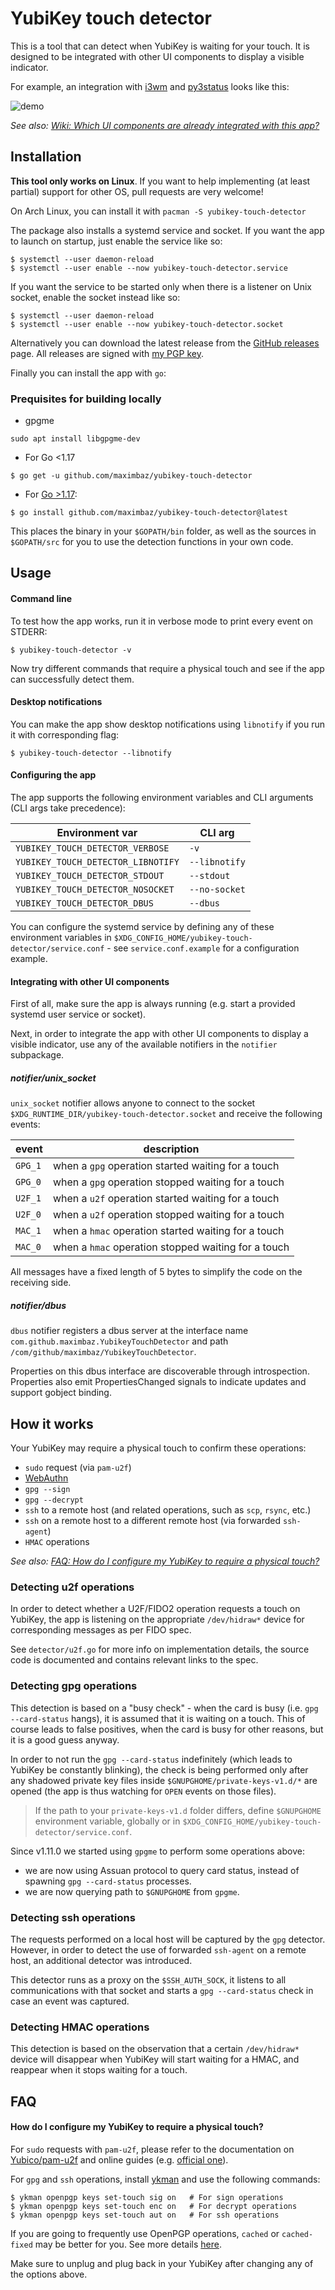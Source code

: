 # YubiKey touch detector

This is a tool that can detect when YubiKey is waiting for your touch. It is designed to be integrated with other UI components to display a visible indicator.

For example, an integration with [i3wm](https://i3wm.org/) and [py3status](https://github.com/ultrabug/py3status) looks like this:

![demo](https://user-images.githubusercontent.com/1177900/46533233-2bcf5580-c8a4-11e8-99e7-1418e89615f5.gif)

_See also: [Wiki: Which UI components are already integrated with this app?](https://github.com/maximbaz/yubikey-touch-detector/wiki)_

## Installation

**This tool only works on Linux**. If you want to help implementing (at least partial) support for other OS, pull requests are very welcome!

On Arch Linux, you can install it with `pacman -S yubikey-touch-detector`

The package also installs a systemd service and socket. If you want the app to launch on startup, just enable the service like so:

```
$ systemctl --user daemon-reload
$ systemctl --user enable --now yubikey-touch-detector.service
```

If you want the service to be started only when there is a listener on Unix socket, enable the socket instead like so:

```
$ systemctl --user daemon-reload
$ systemctl --user enable --now yubikey-touch-detector.socket
```

Alternatively you can download the latest release from the [GitHub releases](https://github.com/maximbaz/yubikey-touch-detector/releases) page. All releases are signed with [my PGP key](https://keybase.io/maximbaz).

Finally you can install the app with `go`:

### Prequisites for building locally

- gpgme

```
sudo apt install libgpgme-dev
```

- For Go <1.17

```
$ go get -u github.com/maximbaz/yubikey-touch-detector
```

- For [Go >1.17](https://go.dev/doc/go-get-install-deprecation):

```
$ go install github.com/maximbaz/yubikey-touch-detector@latest
```

This places the binary in your `$GOPATH/bin` folder, as well as the sources in `$GOPATH/src` for you to use the detection functions in your own code.

## Usage

#### Command line

To test how the app works, run it in verbose mode to print every event on STDERR:

```
$ yubikey-touch-detector -v
```

Now try different commands that require a physical touch and see if the app can successfully detect them.

#### Desktop notifications

You can make the app show desktop notifications using `libnotify` if you run it with corresponding flag:

```
$ yubikey-touch-detector --libnotify
```

#### Configuring the app

The app supports the following environment variables and CLI arguments (CLI args take precedence):

| Environment var                    | CLI arg       |
| ---------------------------------- | ------------- |
| `YUBIKEY_TOUCH_DETECTOR_VERBOSE`   | `-v`          |
| `YUBIKEY_TOUCH_DETECTOR_LIBNOTIFY` | `--libnotify` |
| `YUBIKEY_TOUCH_DETECTOR_STDOUT`    | `--stdout`    |
| `YUBIKEY_TOUCH_DETECTOR_NOSOCKET`  | `--no-socket` |
| `YUBIKEY_TOUCH_DETECTOR_DBUS`      | `--dbus`      |

You can configure the systemd service by defining any of these environment variables in `$XDG_CONFIG_HOME/yubikey-touch-detector/service.conf` - see `service.conf.example` for a configuration example.

#### Integrating with other UI components

First of all, make sure the app is always running (e.g. start a provided systemd user service or socket).

Next, in order to integrate the app with other UI components to display a visible indicator, use any of the available notifiers in the `notifier` subpackage.

##### notifier/unix_socket

`unix_socket` notifier allows anyone to connect to the socket `$XDG_RUNTIME_DIR/yubikey-touch-detector.socket` and receive the following events:

| event   | description                                         |
| ------- | --------------------------------------------------- |
| `GPG_1` | when a `gpg` operation started waiting for a touch  |
| `GPG_0` | when a `gpg` operation stopped waiting for a touch  |
| `U2F_1` | when a `u2f` operation started waiting for a touch  |
| `U2F_0` | when a `u2f` operation stopped waiting for a touch  |
| `MAC_1` | when a `hmac` operation started waiting for a touch |
| `MAC_0` | when a `hmac` operation stopped waiting for a touch |

All messages have a fixed length of 5 bytes to simplify the code on the receiving side.

##### notifier/dbus

`dbus` notifier registers a dbus server at the interface name `com.github.maximbaz.YubikeyTouchDetector` and path `/com/github/maximbaz/YubikeyTouchDetector`.

Properties on this dbus interface are discoverable through introspection. Properties also emit PropertiesChanged signals to indicate updates and support gobject binding.

## How it works

Your YubiKey may require a physical touch to confirm these operations:

- `sudo` request (via `pam-u2f`)
- [WebAuthn](https://webauthn.io/)
- `gpg --sign`
- `gpg --decrypt`
- `ssh` to a remote host (and related operations, such as `scp`, `rsync`, etc.)
- `ssh` on a remote host to a different remote host (via forwarded `ssh-agent`)
- `HMAC` operations

_See also: [FAQ: How do I configure my YubiKey to require a physical touch?](#faq-configure-yubikey-require-touch)_

### Detecting u2f operations

In order to detect whether a U2F/FIDO2 operation requests a touch on YubiKey, the app is listening on the appropriate `/dev/hidraw*` device for corresponding messages as per FIDO spec.

See `detector/u2f.go` for more info on implementation details, the source code is documented and contains relevant links to the spec.

### Detecting gpg operations

This detection is based on a "busy check" - when the card is busy (i.e. `gpg --card-status` hangs), it is assumed that it is waiting on a touch. This of course leads to false positives, when the card is busy for other reasons, but it is a good guess anyway.

In order to not run the `gpg --card-status` indefinitely (which leads to YubiKey be constantly blinking), the check is being performed only after any shadowed private key files inside `$GNUPGHOME/private-keys-v1.d/*` are opened (the app is thus watching for `OPEN` events on those files).

> If the path to your `private-keys-v1.d` folder differs, define `$GNUPGHOME` environment variable, globally or in `$XDG_CONFIG_HOME/yubikey-touch-detector/service.conf`.

Since v1.11.0 we started using `gpgme` to perform some operations above:

- we are now using Assuan protocol to query card status, instead of spawning `gpg --card-status` processes.
- we are now querying path to `$GNUPGHOME` from `gpgme`.

### Detecting ssh operations

The requests performed on a local host will be captured by the `gpg` detector. However, in order to detect the use of forwarded `ssh-agent` on a remote host, an additional detector was introduced.

This detector runs as a proxy on the `$SSH_AUTH_SOCK`, it listens to all communications with that socket and starts a `gpg --card-status` check in case an event was captured.

### Detecting HMAC operations

This detection is based on the observation that a certain `/dev/hidraw*` device will disappear when YubiKey will start waiting for a HMAC, and reappear when it stops waiting for a touch.

## FAQ

<a name="faq-configure-yubikey-require-touch"></a>

#### How do I configure my YubiKey to require a physical touch?

For `sudo` requests with `pam-u2f`, please refer to the documentation on [Yubico/pam-u2f](https://github.com/Yubico/pam-u2f) and online guides (e.g. [official one](https://support.yubico.com/support/solutions/articles/15000011356-ubuntu-linux-login-guide-u2f)).

For `gpg` and `ssh` operations, install [ykman](https://github.com/Yubico/yubikey-manager) and use the following commands:

```
$ ykman openpgp keys set-touch sig on   # For sign operations
$ ykman openpgp keys set-touch enc on   # For decrypt operations
$ ykman openpgp keys set-touch aut on   # For ssh operations
```

If you are going to frequently use OpenPGP operations, `cached` or `cached-fixed` may be better for you. See more details [here](https://github.com/drduh/YubiKey-Guide#require-touch).

Make sure to unplug and plug back in your YubiKey after changing any of the options above.
